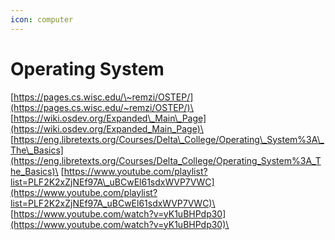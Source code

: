 ```yaml
---
icon: computer
---
```


# Operating System

[https://pages.cs.wisc.edu/\~remzi/OSTEP/](https://pages.cs.wisc.edu/~remzi/OSTEP/)\
[https://wiki.osdev.org/Expanded\_Main\_Page](https://wiki.osdev.org/Expanded_Main_Page)\
[https://eng.libretexts.org/Courses/Delta\_College/Operating\_System%3A\_The\_Basics](https://eng.libretexts.org/Courses/Delta_College/Operating_System%3A_The_Basics)\
[https://www.youtube.com/playlist?list=PLF2K2xZjNEf97A\_uBCwEl61sdxWVP7VWC](https://www.youtube.com/playlist?list=PLF2K2xZjNEf97A_uBCwEl61sdxWVP7VWC)\
[https://www.youtube.com/watch?v=yK1uBHPdp30](https://www.youtube.com/watch?v=yK1uBHPdp30)\
